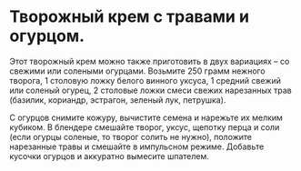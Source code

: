 # Творожный крем с травами и огурцом.
Этот творожный крем можно также приготовить в двух вариациях – со свежими или солеными огурцами. Возьмите 250 грамм нежного творога, 1 столовую ложку белого винного уксуса, 1 средний свежий или соленый огурец, 2 столовые ложки смеси свежих нарезанных трав (базилик, кориандр, эстрагон, зеленый лук, петрушка).

С огурцов снимите кожуру, вычистите семена и нарежьте их мелким кубиком. В блендере смешайте творог, уксус, щепотку перца и соли (если огурцы соленые, то творог солить не нужно), положите нарезанные травы и смешайте в импульсном режиме. Добавьте кусочки огурцов и аккуратно вымесите шпателем.

